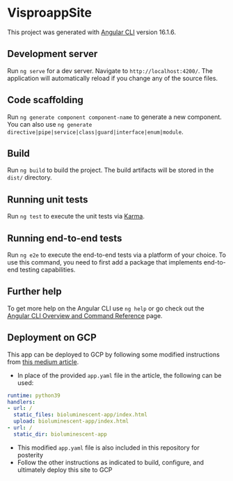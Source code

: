 # VisproappSite

This project was generated with [Angular CLI](https://github.com/angular/angular-cli) version 16.1.6.

## Development server

Run `ng serve` for a dev server. Navigate to `http://localhost:4200/`. The application will automatically reload if you change any of the source files.

## Code scaffolding

Run `ng generate component component-name` to generate a new component. You can also use `ng generate directive|pipe|service|class|guard|interface|enum|module`.

## Build

Run `ng build` to build the project. The build artifacts will be stored in the `dist/` directory.

## Running unit tests

Run `ng test` to execute the unit tests via [Karma](https://karma-runner.github.io).

## Running end-to-end tests

Run `ng e2e` to execute the end-to-end tests via a platform of your choice. To use this command, you need to first add a package that implements end-to-end testing capabilities.

## Further help

To get more help on the Angular CLI use `ng help` or go check out the [Angular CLI Overview and Command Reference](https://angular.io/cli) page.

## Deployment on GCP

This app can be deployed to GCP by following some modified instructions from [this medium article](https://medium.com/@karthiksagar/how-to-deploy-angular-8-app-on-google-cloud-platform-gcp-cdd79e5cc5cf).

- In place of the provided `app.yaml` file in the article, the following can be used:

```yaml
runtime: python39
handlers:
- url: /
  static_files: bioluminescent-app/index.html
  upload: bioluminescent-app/index.html
- url: /
  static_dir: bioluminescent-app
```

- This modified `app.yaml` file is also included in this repository for posterity
- Follow the other instructions as indicated to build, configure, and ultimately deploy this site to GCP
